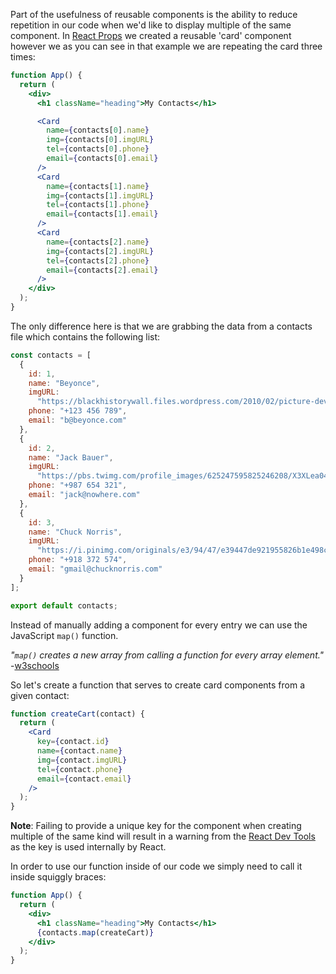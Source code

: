 Part of the usefulness of reusable components is the ability to reduce repetition in our code when we'd like to display multiple of the same component. In [React Props](React%20Props.md) we created a reusable 'card' component however we as you can see in that example we are repeating the card three times:

```jsx
function App() {
  return (
    <div>
      <h1 className="heading">My Contacts</h1>

      <Card
        name={contacts[0].name}
        img={contacts[0].imgURL}
        tel={contacts[0].phone}
        email={contacts[0].email}
      />
      <Card
        name={contacts[1].name}
        img={contacts[1].imgURL}
        tel={contacts[1].phone}
        email={contacts[1].email}
      />
      <Card
        name={contacts[2].name}
        img={contacts[2].imgURL}
        tel={contacts[2].phone}
        email={contacts[2].email}
      />
    </div>
  );
}
```

The only difference here is that we are grabbing the data from a contacts file which contains the following list:

```JavaScript
const contacts = [
  {
    id: 1,
    name: "Beyonce",
    imgURL:
      "https://blackhistorywall.files.wordpress.com/2010/02/picture-device-independent-bitmap-119.jpg",
    phone: "+123 456 789",
    email: "b@beyonce.com"
  },
  {
    id: 2,
    name: "Jack Bauer",
    imgURL:
      "https://pbs.twimg.com/profile_images/625247595825246208/X3XLea04_400x400.jpg",
    phone: "+987 654 321",
    email: "jack@nowhere.com"
  },
  {
    id: 3,
    name: "Chuck Norris",
    imgURL:
      "https://i.pinimg.com/originals/e3/94/47/e39447de921955826b1e498ccf9a39af.png",
    phone: "+918 372 574",
    email: "gmail@chucknorris.com"
  }
];

export default contacts;
```

Instead of manually adding a component for every entry we can use the JavaScript `map()` function.

*"`map()` creates a new array from calling a function for every array element."* -[w3schools](https://www.w3schools.com/jsref/jsref_map.asp)

So let's create a function that serves to create card components from a given contact:

```jsx
function createCart(contact) {
  return (
    <Card
      key={contact.id}
      name={contact.name}
      img={contact.imgURL}
      tel={contact.phone}
      email={contact.email}
    />
  );
}
```

**Note**: Failing to provide a unique key for the component when creating multiple of the same kind will result in a warning from the [React Dev Tools](https://chromewebstore.google.com/detail/react-developer-tools/fmkadmapgofadopljbjfkapdkoienihi?hl=en) as the key is used internally by React.

In order to use our function inside of our code we simply need to call it inside squiggly braces:

```jsx nums {5}
function App() {
  return (
    <div>
      <h1 className="heading">My Contacts</h1>
      {contacts.map(createCart)}
    </div>
  );
}
```

